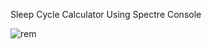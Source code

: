 Sleep Cycle Calculator Using Spectre Console 

![rem](https://github.com/user-attachments/assets/80bf8f5e-0827-450b-9f66-45f4988ed07a)
